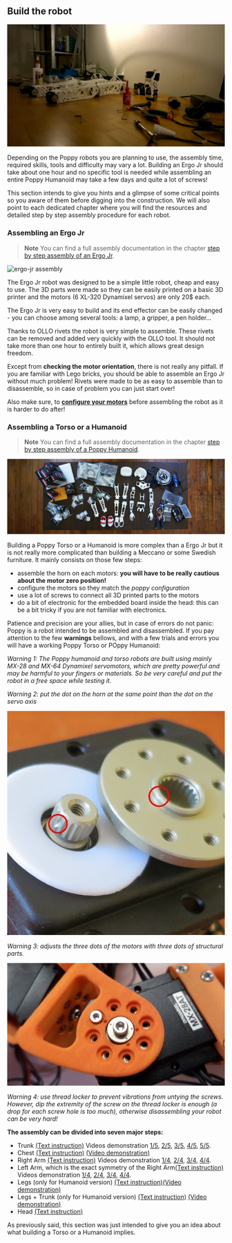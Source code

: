 ## Build the robot

![Poppy Assembly](../img/assembly_pretty.jpg)


Depending on the Poppy robots you are planning to use, the assembly time, required skills, tools and difficulty may vary a lot. Building an Ergo Jr should take about one hour and no specific tool is needed while assembling an entire Poppy Humanoid may take a few days and quite a lot of screws!

This section intends to give you hints and a glimpse of some critical points so you aware of them before digging into the construction. We will also point to each dedicated chapter where you will find the resources and detailed step by step assembly procedure for each robot.


### Assembling an Ergo Jr

> **Note** You can find a full assembly documentation in the chapter [step by step assembly of an Ergo Jr](../assembly-guides/ergo-jr/README.md).

<!-- TODO: refaire une belle photo avec la vraie BOM -->
![ergo-jr assembly](../assembly-guides/ergo-jr/img/assembly/steps/ErgoJr_assembly.gif)

The Ergo Jr robot was designed to be a simple little robot, cheap and easy to use. The 3D parts were made so they can be easily printed on a basic 3D printer and the motors (6 XL-320 Dynamixel servos) are only 20$ each. 

The Ergo Jr is very easy to build and its end effector can be easily changed - you can choose among several tools: a lamp, a gripper, a pen holder...

Thanks to OLLO rivets the robot is very simple to assemble. These rivets can be removed and added very quickly with the OLLO tool. It should not take more than one hour to entirely built it, which allows great design freedom.

<!-- TODO: image des rivets et du tool en action -->

Except from **checking the motor orientation**, there is not really any pitfall. If you are familiar with Lego bricks, you should be able to assemble an Ergo Jr without much problem! Rivets were made to be as easy to assemble than to disassemble, so in case of problem you can just start over!

Also make sure, to [**configure your motors**](../assembly-guides/ergo-jr/motor-configuration.md) before assembling the robot as it is harder to do after!



### Assembling a Torso or a Humanoid

> **Note** You can find a full assembly documentation in the chapter [step by step assembly of a Poppy Humanoid](../assembly-guides/poppy-humanoid/README.md).

![Poppy Humanoid BOM](../img/humanoid/bom.jpg)


Building a Poppy Torso or a Humanoid is more complex than a Ergo Jr but it is not really more complicated than building a Meccano or some Swedish furniture. It mainly consists on those few steps:


<!-- TODO: add links of the advanced doc -->
* assemble the horn on each motors: **you will have to be really cautious about the motor zero position!**
* configure the motors so they match the *poppy configuration*
* use a lot of screws to connect all 3D printed parts to the motors
* do a bit of electronic for the embedded board inside the head: this can be a bit tricky if you are not familiar with electronics.


Patience and precision are your allies, but in case of errors do not panic: Poppy is a robot intended to be assembled and disassembled. If you pay attention to the few **warnings** bellows, and with a few trials and errors you will have a working Poppy Torso or  POppy Humanoid:

*Warning 1: The Poppy humanoid and torso robots are built using mainly MX-28 and MX-64 Dynamixel servomotors, which are pretty powerful and may be harmful to your fingers or materials.
So be very careful and put the robot in a free space while testing it.*

*Warning 2: put the dot on the horn at the same point than the dot on the servo axis*

![](../img/humanoid/zero.JPG)

*Warning 3: adjusts the three dots of the motors with three dots of structural parts.*

![](../img/humanoid/three_dots.jpg)

*Warning 4: use thread locker to prevent vibrations from untying the screws. However, dip the extremity of the screw on the thread locker is enough (a drop for each screw hole is too much), otherwise disassembling your robot can be very hard!*

<!-- TODO: Add directly the youtube playlist of poppy torso and humanoid-->

**The assembly can be divided into seven major steps:**

* Trunk [(Text instruction)](https://github.com/poppy-project/Poppy-multiarticulated-torso/blob/master/doc/fr/5_DoFs_humanoid_spine.md) Videos demonstration [1/5](https://www.youtube.com/watch?v=83lrhXVNHYE), [2/5](https://www.youtube.com/watch?v=9oNGV9ggHaE), [3/5](https://www.youtube.com/watch?v=LXktU4MTITE), [4/5](https://www.youtube.com/watch?v=qwrgV6tKTO8), [5/5]().
* Chest [(Text instruction)](https://github.com/poppy-project/Poppy-multiarticulated-torso/blob/master/doc/fr/subassembly/chest_assembly_instructions.md) [(Video demonstration)](http://youtu.be/qwrgV6tKTO8)
* Right Arm [(Text instruction)](https://github.com/poppy-project/Poppy-basic-arms/blob/master/doc/right_arm_assembly_instructions.md) Videos demonstration [1/4](https://www.youtube.com/watch?v=SUlM_mE3plc), [2/4](https://www.youtube.com/watch?v=cYhGwD6r6NQ), [3/4](https://www.youtube.com/watch?v=BdQcOAwZbMY), [4/4](https://www.youtube.com/watch?v=Oe5v21sTst8).
* Left Arm, which is the exact symmetry of the Right Arm[(Text instruction)](https://github.com/poppy-project/Poppy-basic-arms/blob/master/doc/left_arm_assembly_instructions.md) Videos demonstration [1/4](https://www.youtube.com/watch?v=5FsPgEt4cfA), [2/4](https://www.youtube.com/watch?v=MIjfAXShLJ4), [3/4](https://www.youtube.com/watch?v=qCF_8-M5k1o), [4/4](https://www.youtube.com/watch?v=Oe5v21sTst8).
* Legs (only for Humanoid version) [(Text instruction)](https://github.com/poppy-project/Poppy-lightweight-biped-legs/blob/master/doc/legs_assembly_instructions.md)[(Video demonstration)](http://youtu.be/Am1XBYv134Y)
* Legs + Trunk (only for Humanoid version) [(Text instruction)](https://github.com/poppy-project/poppy-humanoid/blob/master/hardware/doc/Poppy_Humanoid_assembly_instructions.md#3--legstorso-asembly) [(Video demonstration)](http://youtu.be/5i0xVlrJc-8)
* Head [(Text instruction)](https://github.com/poppy-project/poppy-docs/blob/master/poppy-humanoid/assembly_doc/head_assembly.md)

As previously said, this section was just intended to give you an idea about what building a Torso or a Humanoid implies. 

